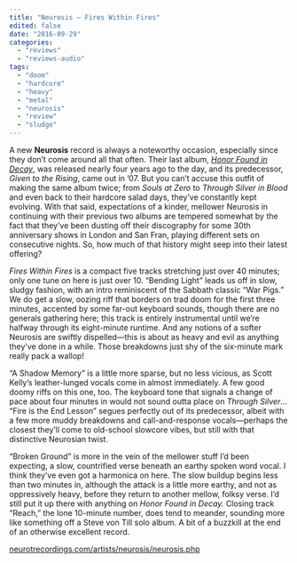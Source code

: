 ```yaml
---
title: "Neurosis – Fires Within Fires"
edited: false
date: "2016-09-29"
categories:
  - "reviews"
  - "reviews-audio"
tags:
  - "doom"
  - "hardcore"
  - "heavy"
  - "metal"
  - "neurosis"
  - "review"
  - "sludge"
---
```


A new **Neurosis** record is always a noteworthy occasion, especially since they don’t come around all that often. Their last album, [_Honor Found in Decay_](https://hellbound.ca/2012/10/neurosis-honor-found-in-decay/), was released nearly four years ago to the day, and its predecessor, _Given to the Rising_, came out in ’07. But you can’t accuse this outfit of making the same album twice; from _Souls at Zero_ to _Through Silver in Blood_ and even back to their hardcore salad days, they’ve constantly kept evolving. With that said, expectations of a kinder, mellower Neurosis in continuing with their previous two albums are tempered somewhat by the fact that they’ve been dusting off their discography for some 30th anniversary shows in London and San Fran, playing different sets on consecutive nights. So, how much of that history might seep into their latest offering?

_Fires Within Fires_ is a compact five tracks stretching just over 40 minutes; only one tune on here is just over 10. “Bending Light” leads us off in slow, sludgy fashion, with an intro reminiscent of the Sabbath classic “War Pigs.” We do get a slow, oozing riff that borders on trad doom for the first three minutes, accented by some far-out keyboard sounds, though there are no generals gathering here; this track is entirely instrumental until we’re halfway through its eight-minute runtime. And any notions of a softer Neurosis are swiftly dispelled—this is about as heavy and evil as anything they’ve done in a while. Those breakdowns just shy of the six-minute mark really pack a wallop!

“A Shadow Memory” is a little more sparse, but no less vicious, as Scott Kelly’s leather-lunged vocals come in almost immediately. A few good doomy riffs on this one, too. The keyboard tone that signals a change of pace about four minutes in would not sound outta place on _Through Silver_… “Fire is the End Lesson” segues perfectly out of its predecessor, albeit with a few more muddy breakdowns and call-and-response vocals—perhaps the closest they’ll come to old-school slowcore vibes, but still with that distinctive Neurosian twist.

“Broken Ground” is more in the vein of the mellower stuff I’d been expecting, a slow, countrified verse beneath an earthy spoken word vocal. I think they’ve even got a harmonica on here. The slow buildup begins less than two minutes in, although the attack is a little more earthy, and not as oppressively heavy, before they return to another mellow, folksy verse. I’d still put it up there with anything on _Honor Found in Decay._ Closing track “Reach,” the lone 10-minute number, does tend to meander, sounding more like something off a Steve von Till solo album. A bit of a buzzkill at the end of an otherwise excellent record.

[neurotrecordings.com/artists/neurosis/neurosis.php](http://neurotrecordings.com/artists/neurosis/neurosis.php)
